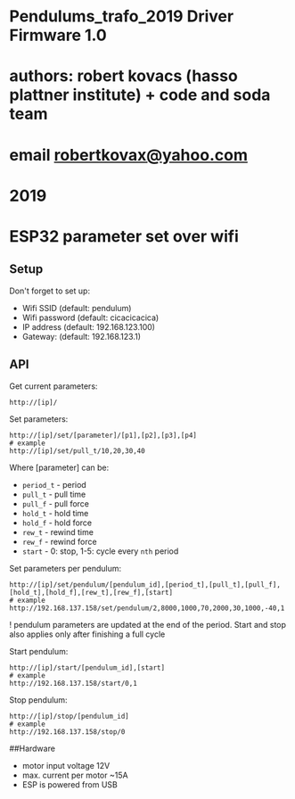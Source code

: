 # Pendulums_trafo_2019 Driver Firmware 1.0
# authors: robert kovacs (hasso plattner institute) + code and soda team
# email robertkovax@yahoo.com
# 2019



# ESP32 parameter set over wifi

## Setup

Don't forget to set up:

- Wifi SSID (default: pendulum)
- Wifi password (default: cicacicacica)
- IP address (default: 192.168.123.100)
- Gateway: (default: 192.168.123.1)

## API

Get current parameters:
```
http://[ip]/
```

Set parameters:
```
http://[ip]/set/[parameter]/[p1],[p2],[p3],[p4]
# example
http://[ip]/set/pull_t/10,20,30,40
```
Where [parameter] can be:

- `period_t` - period
- `pull_t` - pull time
- `pull_f` - pull force
- `hold_t` - hold time
- `hold_f` - hold force
- `rew_t` - rewind time
- `rew_f` - rewind force
- `start` - 0: stop, 1-5: cycle every `nth` period

Set parameters per pendulum:
```
http://[ip]/set/pendulum/[pendulum_id],[period_t],[pull_t],[pull_f],[hold_t],[hold_f],[rew_t],[rew_f],[start]
# example
http://192.168.137.158/set/pendulum/2,8000,1000,70,2000,30,1000,-40,1
```
! pendulum parameters are updated at the end of the period. Start and stop also applies only after finishing a full cycle

Start pendulum:
```
http://[ip]/start/[pendulum_id],[start]
# example
http://192.168.137.158/start/0,1
```

Stop pendulum:
```
http://[ip]/stop/[pendulum_id]
# example
http://192.168.137.158/stop/0
```

##Hardware

- motor input voltage 12V
- max. current per motor ~15A
- ESP is powered from USB
